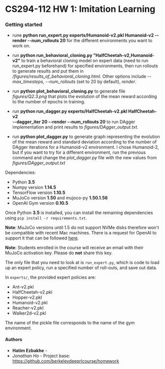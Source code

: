 # CS294-112 HW 1: Imitation Learning

### Getting started

* rune **python run_expert.py experts/Humanoid-v2.pkl Humanoid-v2 --render --num_rollouts 20** for the different environments you want to work on.

* run **python run_behavioral_cloning.py "HalfCheetah-v2,Humanoid-v2"** to train a behavioral cloning model on expert data (need to run run_expert.py beforehand) for specified environments,
 then run rollouts to generate results and put them in */figures/results_of_behavioral_cloning.html*. 
 Other options include *--max_timesteps*, *--num_rollouts* (set to 20 by default), *render*.
 
 * run **python plot_behavioral_cloning.py** to generate file *figures/Q2.3.png* that plots the evolution of the mean reward according to the number of epochs in training.
 
 * run **python run_dagger.py experts/HalfCheetah-v2.pkl HalfCheetah-v2 \
        --dagger_iter 20 --render --num_rollouts 20** to run DAgger implementation and print results to *figures/DAgger_output.txt*.
        
 * run **python plot_dagger.py** to generate graph representing the evolution of the mean reward and standard deviation according to the number of DAgger iterations for a Humanoid-v2 environment. I chose Humanoid-2, but if you want to try for a different environment, run the previous command and change the *plot_dagger.py* file with the new values from *figures/DAgger_output.txt*

Dependencies:
 * Python **3.5**
 * Numpy version **1.14.5**
 * TensorFlow version **1.10.5**
 * MuJoCo version **1.50** and mujoco-py **1.50.1.56**
 * OpenAI Gym version **0.10.5**

Once Python **3.5** is installed, you can install the remaining dependencies using `pip install -r requirements.txt`.

**Note**: MuJoCo versions until 1.5 do not support NVMe disks therefore won't be compatible with recent Mac machines.
There is a request for OpenAI to support it that can be followed [here](https://github.com/openai/gym/issues/638).

**Note**: Students enrolled in the course will receive an email with their MuJoCo activation key. Please do **not** share this key.

The only file that you need to look at is `run_expert.py`, which is code to load up an expert policy, run a specified number of roll-outs, and save out data.

In `experts/`, the provided expert policies are:
* Ant-v2.pkl
* HalfCheetah-v2.pkl
* Hopper-v2.pkl
* Humanoid-v2.pkl
* Reacher-v2.pkl
* Walker2d-v2.pkl

The name of the pickle file corresponds to the name of the gym environment.

#### Authors

* **Hatim Ezbakhe** - 
* *Jonathan Ho* - Project base: https://github.com/berkeleydeeprlcourse/homework

